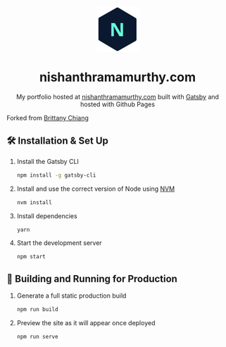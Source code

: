 <div align="center">
  <img alt="Logo" src="https://raw.githubusercontent.com/AllMight2099/portfolio/main/src/images/logo.png" width="100" />
</div>
<h1 align="center">
  nishanthramamurthy.com
</h1>
<p align="center">
  My portfolio hosted at <a href="https://nishanthramamurthy.com" target="_blank">nishanthramamurthy.com</a> built with <a href="https://www.gatsbyjs.org/" target="_blank">Gatsby</a> and hosted with Github Pages
</p>

Forked from [Brittany Chiang](https://brittanychiang.com)

## 🛠 Installation & Set Up

1. Install the Gatsby CLI

   ```sh
   npm install -g gatsby-cli
   ```

2. Install and use the correct version of Node using [NVM](https://github.com/nvm-sh/nvm)

   ```sh
   nvm install
   ```

3. Install dependencies

   ```sh
   yarn
   ```

4. Start the development server

   ```sh
   npm start
   ```

## 🚀 Building and Running for Production

1. Generate a full static production build

   ```sh
   npm run build
   ```

1. Preview the site as it will appear once deployed

   ```sh
   npm run serve
   ```
